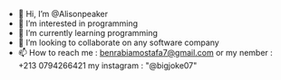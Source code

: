 - 👋 Hi, I’m @Alisonpeaker
- 👀 I’m interested in programming
- 🌱 I’m currently learning programming
- 💞️ I’m looking to collaborate on any software company
- 📫 How to reach me : benrabiamostafa7@gmail.com
or my nember : +213 0794266421
my instagram : "@bigjoke07"
<!---
Alisonpeaker/Alisonpeaker is a ✨ special ✨ repository because its `README.md` (this file) appears on your GitHub profile.
You can click the Preview link to take a look at your changes.
--->
